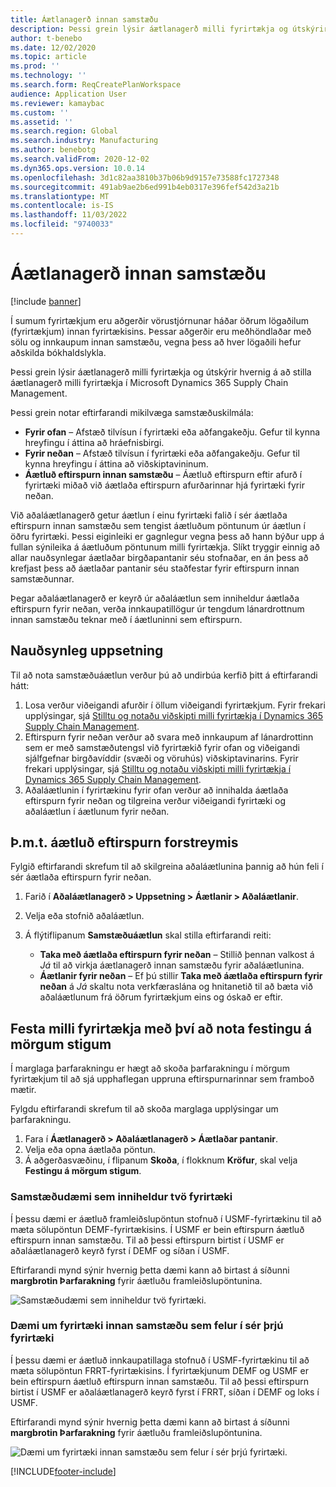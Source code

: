 ```yaml
---
title: Áætlanagerð innan samstæðu
description: Þessi grein lýsir áætlanagerð milli fyrirtækja og útskýrir hvernig á að stilla áætlanagerð milli fyrirtækja í Microsoft Dynamics 365 Supply Chain Management.
author: t-benebo
ms.date: 12/02/2020
ms.topic: article
ms.prod: ''
ms.technology: ''
ms.search.form: ReqCreatePlanWorkspace
audience: Application User
ms.reviewer: kamaybac
ms.custom: ''
ms.assetid: ''
ms.search.region: Global
ms.search.industry: Manufacturing
ms.author: benebotg
ms.search.validFrom: 2020-12-02
ms.dyn365.ops.version: 10.0.14
ms.openlocfilehash: 3d1c82aa3810b37b06b9d9157e73588fc1727348
ms.sourcegitcommit: 491ab9ae2b6ed991b4eb0317e396fef542d3a21b
ms.translationtype: MT
ms.contentlocale: is-IS
ms.lasthandoff: 11/03/2022
ms.locfileid: "9740033"
---
```

# <a name="intercompany-planning"></a>Áætlanagerð innan samstæðu

[!include [banner](../../includes/banner.md)]

Í sumum fyrirtækjum eru aðgerðir vörustjórnunar háðar öðrum lögaðilum (fyrirtækjum) innan fyrirtækisins. Þessar aðgerðir eru meðhöndlaðar með sölu og innkaupum innan samstæðu, vegna þess að hver lögaðili hefur aðskilda bókhaldslykla.

Þessi grein lýsir áætlanagerð milli fyrirtækja og útskýrir hvernig á að stilla áætlanagerð milli fyrirtækja í Microsoft Dynamics 365 Supply Chain Management.

Þessi grein notar eftirfarandi mikilvæga samstæðuskilmála:

- **Fyrir ofan** – Afstæð tilvísun í fyrirtæki eða aðfangakeðju. Gefur til kynna hreyfingu í áttina að hráefnisbirgi.
- **Fyrir neðan** – Afstæð tilvísun í fyrirtæki eða aðfangakeðju. Gefur til kynna hreyfingu í áttina að viðskiptavininum.
- **Áætluð eftirspurn innan samstæðu** – Áætluð eftirspurn eftir afurð í fyrirtæki miðað við áætlaða eftirspurn afurðarinnar hjá fyrirtæki fyrir neðan.

Við aðaláætlanagerð getur áætlun í einu fyrirtæki falið í sér áætlaða eftirspurn innan samstæðu sem tengist áætluðum pöntunum úr áætlun í öðru fyrirtæki. Þessi eiginleiki er gagnlegur vegna þess að hann býður upp á fullan sýnileika á áætluðum pöntunum milli fyrirtækja. Slíkt tryggir einnig að allar nauðsynlegar áætlaðar birgðapantanir séu stofnaðar, en án þess að krefjast þess að áætlaðar pantanir séu staðfestar fyrir eftirspurn innan samstæðunnar.

Þegar aðaláætlanagerð er keyrð úr aðaláætlun sem inniheldur áætlaða eftirspurn fyrir neðan, verða innkaupatillögur úr tengdum lánardrottnum innan samstæðu teknar með í áætluninni sem eftirspurn.

## <a name="required-setup"></a>Nauðsynleg uppsetning

Til að nota samstæðuáætlun verður þú að undirbúa kerfið þitt á eftirfarandi hátt:

1. Losa verður viðeigandi afurðir í öllum viðeigandi fyrirtækjum. Fyrir frekari upplýsingar, sjá [Stilltu og notaðu viðskipti milli fyrirtækja í Dynamics 365 Supply Chain Management](/training/modules/configure-use-intercompany-trade-dyn365-supply-chain-mgmt/).
1. Eftirspurn fyrir neðan verður að svara með innkaupum af lánardrottinn sem er með samstæðutengsl við fyrirtækið fyrir ofan og viðeigandi sjálfgefnar birgðavíddir (svæði og vöruhús) viðskiptavinarins. Fyrir frekari upplýsingar, sjá [Stilltu og notaðu viðskipti milli fyrirtækja í Dynamics 365 Supply Chain Management](/training/modules/configure-use-intercompany-trade-dyn365-supply-chain-mgmt/).
1. Aðaláætlunin í fyrirtækinu fyrir ofan verður að innihalda áætlaða eftirspurn fyrir neðan og tilgreina verður viðeigandi fyrirtæki og aðaláætlun í áætlunum fyrir neðan.

## <a name="include-planned-downstream-demand"></a>Þ.m.t. áætluð eftirspurn forstreymis

Fylgið eftirfarandi skrefum til að skilgreina aðaláætlunina þannig að hún feli í sér áætlaða eftirspurn fyrir neðan.

1. Farið í **Aðaláætlanagerð \> Uppsetning \> Áætlanir \> Aðaláætlanir**.
1. Velja eða stofnið aðaláætlun.
1. Á flýtiflipanum **Samstæðuáætlun** skal stilla eftirfarandi reiti:

    - **Taka með áætlaða eftirspurn fyrir neðan** – Stillið þennan valkost á *Já* til að virkja áætlanagerð innan samstæðu fyrir aðaláætlunina.
    - **Áætlanir fyrir neðan** – Ef þú stillir **Taka með áætlaða eftirspurn fyrir neðan** á *Já* skaltu nota verkfæraslána og hnitanetið til að bæta við aðaláætlunum frá öðrum fyrirtækjum eins og óskað er eftir.

## <a name="peg-across-companies-by-using-multilevel-pegging"></a>Festa milli fyrirtækja með því að nota festingu á mörgum stigum

Í marglaga þarfarakningu er hægt að skoða þarfarakningu í mörgum fyrirtækjum til að sjá upphaflegan uppruna eftirspurnarinnar sem framboð mætir.

Fylgdu eftirfarandi skrefum til að skoða marglaga upplýsingar um þarfarakningu.

1. Fara í **Áætlanagerð \> Aðaláætlanagerð \> Áætlaðar pantanir**.
1. Velja eða opna áætlaða pöntun.
1. Á aðgerðasvæðinu, í flipanum **Skoða**, í flokknum **Kröfur**, skal velja **Festingu á mörgum stigum**.

### <a name="intercompany-example-that-involves-two-companies"></a>Samstæðudæmi sem inniheldur tvö fyrirtæki

Í þessu dæmi er áætluð framleiðslupöntun stofnuð í USMF-fyrirtækinu til að mæta sölupöntun DEMF-fyrirtækisins. Í USMF er bein eftirspurn áætluð eftirspurn innan samstæðu. Til að þessi eftirspurn birtist í USMF er aðaláætlanagerð keyrð fyrst í DEMF og síðan í USMF.

Eftirfarandi mynd sýnir hvernig þetta dæmi kann að birtast á síðunni **margbrotin Þarfarakning** fyrir áætluðu framleiðslupöntunina.

![Samstæðudæmi sem inniheldur tvö fyrirtæki.](media/IntercompanyPlanning1.png)

### <a name="intercompany-example-that-involves-three-companies"></a>Dæmi um fyrirtæki innan samstæðu sem felur í sér þrjú fyrirtæki

Í þessu dæmi er áætluð innkaupatillaga stofnuð í USMF-fyrirtækinu til að mæta sölupöntun FRRT-fyrirtækisins. Í fyrirtækjunum DEMF og USMF er bein eftirspurn áætluð eftirspurn innan samstæðu. Til að þessi eftirspurn birtist í USMF er aðaláætlanagerð keyrð fyrst í FRRT, síðan í DEMF og loks í USMF.

Eftirfarandi mynd sýnir hvernig þetta dæmi kann að birtast á síðunni **margbrotin Þarfarakning** fyrir áætluðu framleiðslupöntunina.

![Dæmi um fyrirtæki innan samstæðu sem felur í sér þrjú fyrirtæki.](media/IntercompanyPlanning2.png)

[!INCLUDE[footer-include](../../../includes/footer-banner.md)]
